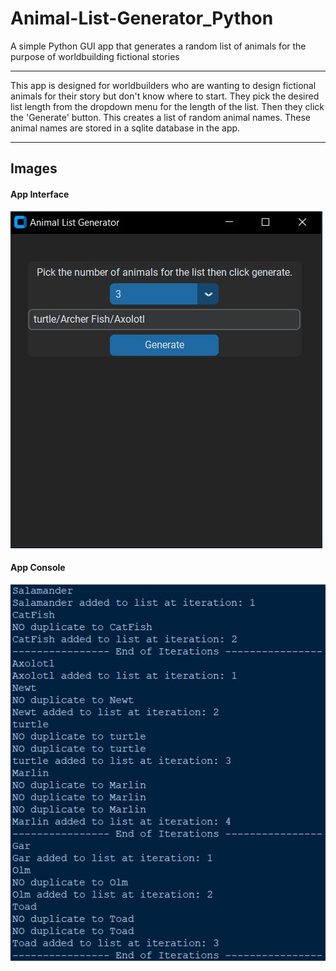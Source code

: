 # Animal-List-Generator_Python
A simple Python GUI app that generates a random list of animals for the purpose of worldbuilding fictional stories
 - - - -
This app is designed for worldbuilders who are wanting to design fictional animals for their story but don't know where to start. They pick the desired list length from the dropdown menu for the length of the list. Then they click the 'Generate' button. This creates a list of random animal names. These animal names are stored in a sqlite database in the app.
 - - - -

## Images
#### App Interface
![App Interface](sqlite-based-app/images/versions/Animal-List-Generator_V1_GUI.JPG)

#### App Console
![App Console](sqlite-based-app/images/versions/Animal-List-Generator_V1_Console.JPG)
